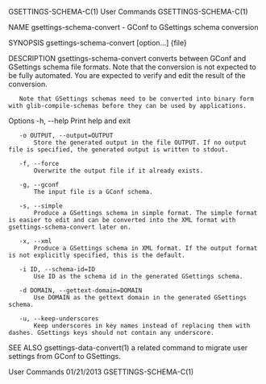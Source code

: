 GSETTINGS-SCHEMA-C(1)                                                                           User Commands                                                                           GSETTINGS-SCHEMA-C(1)

NAME
       gsettings-schema-convert - GConf to GSettings schema conversion

SYNOPSIS
       gsettings-schema-convert [option...] {file}

DESCRIPTION
       gsettings-schema-convert converts between GConf and GSettings schema file formats. Note that the conversion is not expected to be fully automated. You are expected to verify and edit the result of
       the conversion.

       Note that GSettings schemas need to be converted into binary form with glib-compile-schemas before they can be used by applications.

   Options
       -h, --help
           Print help and exit

       -o OUTPUT, --output=OUTPUT
           Store the generated output in the file OUTPUT. If no output file is specified, the generated output is written to stdout.

       -f, --force
           Overwrite the output file if it already exists.

       -g, --gconf
           The input file is a GConf schema.

       -s, --simple
           Produce a GSettings schema in simple format. The simple format is easier to edit and can be converted into the XML format with gsettings-schema-convert later on.

       -x, --xml
           Produce a GSettings schema in XML format. If the output format is not explicitly specified, this is the default.

       -i ID, --schema-id=ID
           Use ID as the schema id in the generated GSettings schema.

       -d DOMAIN, --gettext-domain=DOMAIN
           Use DOMAIN as the gettext domain in the generated GSettings schema.

       -u, --keep-underscores
           Keep underscores in key names instead of replacing them with dashes. GSettings keys should not contain any underscore.

SEE ALSO
       gsettings-data-convert(1) a related command to migrate user settings from GConf to GSettings.

User Commands                                                                                     01/21/2013                                                                            GSETTINGS-SCHEMA-C(1)
